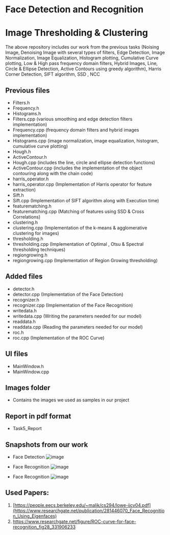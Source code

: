 # Face Detection and Recognition

# Image Thresholding & Clustering

The above repository includes our work from the previous tasks (Noising Image, Denoising Image with several types of filters, Edge Detection, Image Normalization, Image Equalization, Histogram plotting, Cumulative Curve plotting, Low & High pass frequency domain filters, Hybrid Images, Line, Circle & Ellipse Detection, Active Contours using greedy algorithm), Harris Corner Detection, SIFT algorithm, SSD , NCC

## Previous files
- Filters.h
- Frequency.h
- Histograms.h
- Filters.cpp (various smoothing and edge detection filters implementation)
- Frequency.cpp (frequency domain filters and hybrid images implementation)
- Histograms.cpp (image normalization, image equalization, histogram, cumulative curve plotting)
- Hough.h
- ActiveContour.h
- Hough.cpp (includes the line, circle and ellipse detection functions)
- ActiveContour.cpp (includes the implementation of the object contouring along with the chain code)
- harris_operator.h
- harris_operator.cpp (Implementation of Harris operator for feature extraction)
- Sift.h
- Sift.cpp (Implementation of SIFT algorithm along with Execution time)
- featurematching.h
- featurematching.cpp (Matching of features using SSD & Cross Correlations)
- clustering.h
- clustering.cpp (Implementation of the k-means & agglomerative clustering for images)
- thresholding.h
- thresholding.cpp (Implementation of Optimal , Otsu & Spectral thresholding techniques)
- regiongrowing.h
- regiongrowing.cpp (Implementation of Region Growing thresholding)

## Added files
- detector.h
- detector.cpp (Implementation of the Face Detection)
- recognizer.h
- recognizer.cpp (Implementation of the Face Recognition)
- writedata.h
- writedata.cpp (Writing the parameters needed for our model)
- readdata.h
- readdata.cpp (Reading the parameters needed for our model)
- roc.h
- roc.cpp (Implementation of the ROC Curve)




## UI files
- MainWindow.h
- MainWindow.cpp


## Images folder
- Contains the images we used as samples in our project


## Report in pdf format
- Task5_Report


## Snapshots from our work

- Face Detection
![image](https://user-images.githubusercontent.com/93448764/236069187-94105445-c7a8-410f-a4d0-d3b67a61c6b6.png)

- Face Recognition
![image](https://user-images.githubusercontent.com/93448764/236069248-6b9149ff-bac9-458f-9012-dcc3851440ba.png)

- Face Recognition
![image](https://user-images.githubusercontent.com/93448764/236069482-2bed19c5-5e24-40bc-bd03-32377979bf3b.png)




## Used Papers:
1. [https://people.eecs.berkeley.edu/~malik/cs294/lowe-ijcv04.pdf](https://www.researchgate.net/publication/281446070_Face_Recognition_Using_Eigenfaces)
2. https://www.researchgate.net/figure/ROC-curve-for-face-recognition_fig28_331906233


